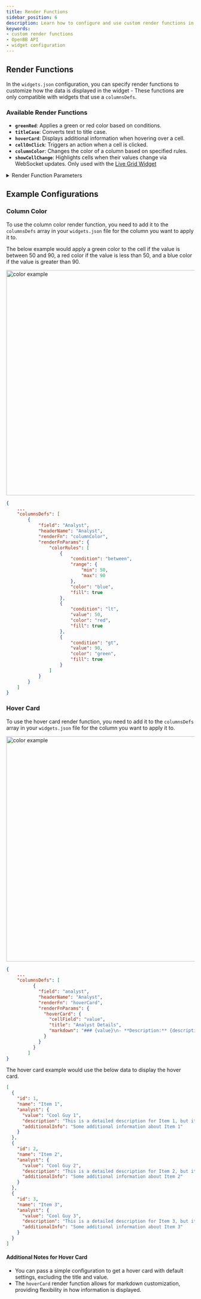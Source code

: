 ```yaml
---
title: Render Functions
sidebar_position: 6
description: Learn how to configure and use custom render functions in OpenBB Workspace.
keywords:
- custom render functions
- OpenBB API
- widget configuration
---
```


## Render Functions

In the `widgets.json` configuration, you can specify render functions to customize how the data is displayed in the widget - These functions are only compatible with widgets that use a `columnsDefs`.

### Available Render Functions

- **`greenRed`**: Applies a green or red color based on conditions.
- **`titleCase`**: Converts text to title case.
- **`hoverCard`**: Displays additional information when hovering over a cell.
- **`cellOnClick`**: Triggers an action when a cell is clicked.
- **`columnColor`**: Changes the color of a column based on specified rules.
- **`showCellChange`**: Highlights cells when their values change via WebSocket updates. Only used with the [Live Grid Widget](/content/workspace/custom-backend/widgets/live_grid.md)

<details>
<summary mdxType="summary">Render Function Parameters</summary>

**actionType**
_Type:_ `string`
Specifies the action type for the render function.
_Possible values:_ `"groupBy"`
_Used with:_ `cellOnClick` render function

**colorValueKey**
_Type:_ `string`
Specifies which field to use for determining the color when showing cell changes.
_Used with:_ `showCellChange` render function
_Example:_ `"change"`

**hoverCardData**
_Type:_ `array of strings`
Specifies columns to show in the hover card.
_Used with:_ `hoverCard` render function

**colorRules**
_Type:_ `array of objects`
An array of rules for conditional coloring.
_Used with:_ `columnColor` render function

Each rule can include:

- **condition**
  _Type:_ `string`
  The condition for applying the color.
  _Options:_ `"eq"`, `"ne"`, `"gt"`, `"lt"`, `"gte"`, `"lte"`, `"between"`

- **value**
  _Type:_ `number`
  The value for the condition.

- **range**
  _Type:_ `object`
  An object specifying `min` and `max` values for the condition.

- **color**
  _Type:_ `string`
  The color to apply, specified as a hex code or `"green"`, `"red"`, `"blue"`.

- **fill**
  _Type:_ `boolean`
  Indicates if the color should fill the cell.

</details>

## Example Configurations

### Column Color

To use the column color render function, you need to add it to the `columnsDefs` array in your `widgets.json` file for the column you want to apply it to.

The below example would apply a green color to the cell if the value is between 50 and 90, a red color if the value is less than 50, and a blue color if the value is greater than 90.

<div style={{display: 'flex', justifyContent: 'center'}}>
  <img className="pro-border-gradient" width="600" alt="color example" src="https://openbb-assets.s3.us-east-1.amazonaws.com/docs/pro/color.png" />
</div>

```json
{
    ...
    "columnsDefs": [
        {
            "field": "Analyst",
            "headerName": "Analyst",
            "renderFn": "columnColor",
            "renderFnParams": {
                "colorRules": [
                    {
                        "condition": "between",
                        "range": {
                            "min": 50,
                            "max": 90
                        },
                        "color": "blue",
                        "fill": true
                    },
                    {
                        "condition": "lt",
                        "value": 50,
                        "color": "red",
                        "fill": true
                    },
                    {
                        "condition": "gt",
                        "value": 90,
                        "color": "green",
                        "fill": true
                    }
                ]
            }
        }
    ]
}
```

### Hover Card

To use the hover card render function, you need to add it to the `columnsDefs` array in your `widgets.json` file for the column you want to apply it to.

<div style={{display: 'flex', justifyContent: 'center'}}>
  <img className="pro-border-gradient" width="600" alt="color example" src="https://openbb-assets.s3.us-east-1.amazonaws.com/docs/pro/hover+data.png" />
</div>

```json
{
    ...
    "columnsDefs": [
          {
            "field": "analyst",
            "headerName": "Analyst",
            "renderFn": "hoverCard",
            "renderFnParams": {
              "hoverCard": {
                "cellField": "value",
                "title": "Analyst Details",
                "markdown": "### {value}\n- **Description:** {description}\n- **Additional Info:** {additionalInfo}"
              }
            }
          }
        ]
}
```

The hover card example would use the below data to display the hover card.

```json
[
  {
    "id": 1,
    "name": "Item 1",
    "analyst": {
      "value": "Cool Guy 1",
      "description": "This is a detailed description for Item 1, but it's not as long as the others",
      "additionalInfo": "Some additional information about Item 1"
    }
  },
  {
    "id": 2,
    "name": "Item 2",
    "analyst": {
      "value": "Cool Guy 2",
      "description": "This is a detailed description for Item 2, but it's a bit longer than the first one",
      "additionalInfo": "Some additional information about Item 2"
    }
  },
  {
    "id": 3,
    "name": "Item 3",
    "analyst": {
      "value": "Cool Guy 3",
      "description": "This is a detailed description for Item 3, but it's the longest one yet and it's still going",
      "additionalInfo": "Some additional information about Item 3"
    }
  }
]
```

#### Additional Notes for Hover Card

- You can pass a simple configuration to get a hover card with default settings, excluding the title and value.
- The `hoverCard` render function allows for markdown customization, providing flexibility in how information is displayed.
